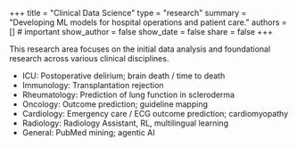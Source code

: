 +++
title = "Clinical Data Science"
type = "research"
summary = "Developing ML models for hospital operations and patient care."
authors = []          # important
show_author = false
show_date = false
share = false
+++


This research area focuses on the initial data analysis and foundational research across various clinical disciplines.

- ICU: Postoperative delirium; brain death / time to death
- Immunology: Transplantation rejection
- Rheumatology: Prediction of lung function in scleroderma
- Oncology: Outcome prediction; guideline mapping
- Cardiology: Emergency care / ECG outcome prediction; cardiomyopathy
- Radiology: Radiology Assistant, RL, multilingual learning
- General: PubMed mining; agentic AI
